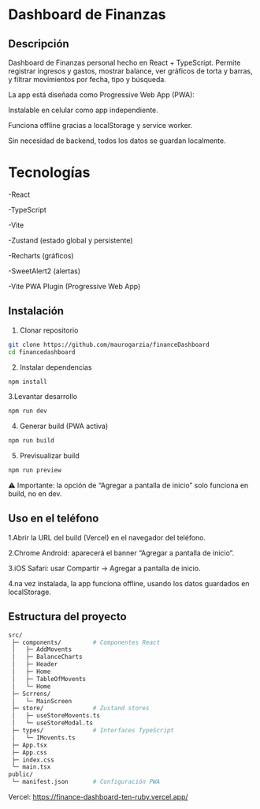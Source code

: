 # Dashboard de Finanzas

## Descripción

Dashboard de Finanzas personal hecho en React + TypeScript.
Permite registrar ingresos y gastos, mostrar balance, ver gráficos de torta y barras, y filtrar movimientos por fecha, tipo y búsqueda.

La app está diseñada como Progressive Web App (PWA):

Instalable en celular como app independiente.

Funciona offline gracias a localStorage y service worker.

Sin necesidad de backend, todos los datos se guardan localmente.

# Tecnologías

-React 

-TypeScript

-Vite

-Zustand (estado global y persistente)

-Recharts (gráficos)

-SweetAlert2 (alertas)

-Vite PWA Plugin (Progressive Web App)

## Instalación
1. Clonar repositorio
```bash
git clone https://github.com/maurogarzia/financeDashboard
cd financedashboard
```
2. Instalar dependencias
```bash
npm install
```
3.Levantar desarrollo
```bash
npm run dev
``` 
4. Generar build (PWA activa)
```bash
npm run build
```
5. Previsualizar build
```bash
npm run preview
```
⚠️ Importante: la opción de “Agregar a pantalla de inicio” solo funciona en build, no en dev.

## Uso en el teléfono
1.Abrir la URL del build (Vercel) en el navegador del teléfono.

2.Chrome Android: aparecerá el banner “Agregar a pantalla de inicio”.

3.iOS Safari: usar Compartir → Agregar a pantalla de inicio.

4.na vez instalada, la app funciona offline, usando los datos guardados en localStorage.

## Estructura del proyecto

```bash
src/
 ├─ components/         # Componentes React
 │   ├─ AddMovents
 │   ├─ BalanceCharts
 │   ├─ Header
 │   ├─ Home
 │   ├─ TableOfMovents
 │   └─ Home
 ├─ Scrrens/
 │   └─ MainScreen
 ├─ store/              # Zustand stores
 │   ├─ useStoreMovents.ts
 │   └─ useStoreModal.ts
 ├─ types/              # Interfaces TypeScript
 │   └─ IMovents.ts
 ├─ App.tsx
 ├─ App.css
 ├─ index.css
 └─ main.tsx
public/
 └─ manifest.json       # Configuración PWA
```

Vercel: https://finance-dashboard-ten-ruby.vercel.app/

